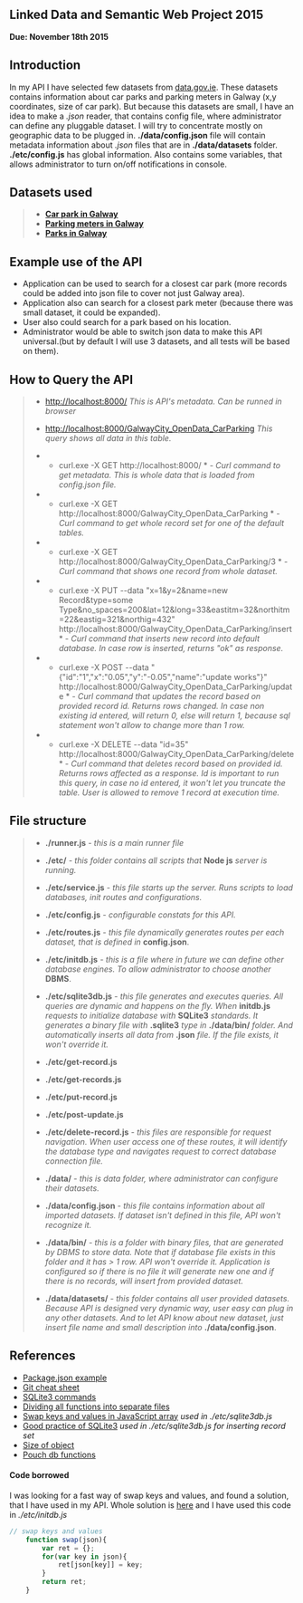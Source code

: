 ## Linked Data and Semantic Web Project 2015

**Due: November 18th 2015**

## Introduction

In my API I have selected few datasets from [data.gov.ie](https://data.gov.ie/data). These datasets contains information about car parks and parking meters in Galway (x,y coordinates, size of car park). But because this datasets are small, I have an idea to make a *.json* reader, that contains config file, where administrator can define any pluggable dataset. I will try to concentrate mostly on geographic data to be plugged in. 
**./data/config.json** file will contain metadata information about *.json* files that are in **./data/datasets** folder.
**./etc/config.js** has global information. Also contains some variables, that allows administrator to turn on/off notifications in console.

## Datasets used

> - [**Car park in Galway**](https://data.gov.ie/dataset/galway-city-car-parking-locations)
> - [**Parking meters in Galway**](https://data.gov.ie/dataset/galway-city-parking-meter-locations)
> - [**Parks in Galway**](https://data.gov.ie/dataset/parks-in-galway-city)

## Example use of the API

- Application can be used to search for a closest car park (more records could be added into json file to cover not just Galway area).
- Application also can search for a closest park meter (because there was small dataset, it could be expanded).
- User also could search for a park based on his location.
- Administrator would be able to switch json data to make this API universal.(but by default I will use 3 datasets, and all tests will be based on them).

## How to Query the API
> - [http://localhost:8000/](http://localhost:8000/) *This is API's metadata. Can be runned in browser*
>
> - [http://localhost:8000/GalwayCity_OpenData_CarParking](http://localhost:8000/GalwayCity_OpenData_CarParking) *This query shows all data in this table.*
>
> - * curl.exe -X GET http://localhost:8000/ * - *Curl command to get metadata. This is whole data that is loaded from config.json file.*
>
> - * curl.exe -X GET http://localhost:8000/GalwayCity_OpenData_CarParking * - *Curl command to get whole record set for one of the default tables.*
>
> - * curl.exe -X GET http://localhost:8000/GalwayCity_OpenData_CarParking/3 * - *Curl command that shows one record from whole dataset.*
>
> - * curl.exe -X PUT --data "x=1&y=2&name=new Record&type=some Type&no_spaces=200&lat=12&long=33&eastitm=32&northitm=22&eastig=321&northig=432" http://localhost:8000/GalwayCity_OpenData_CarParking/insert * - *Curl command that inserts new record into default database. In case row is inserted, returns "ok" as response.*
>
> - * curl.exe -X POST --data "{\"id\":\"1\",\"x\":\"0.05\",\"y\":\"-0.05\",\"name\":\"update works\"}" http://localhost:8000/GalwayCity_OpenData_CarParking/update * - *Curl command that updates the record based on provided record id. Returns rows changed. In case non existing id entered, will return 0, else will return 1, because sql statement won't allow to change more than 1 row.*
>
> - * curl.exe -X DELETE --data "id=35" http://localhost:8000/GalwayCity_OpenData_CarParking/delete * - *Curl command that deletes record based on provided id. Returns rows affected as a response. Id is important to run this query, in case no id entered, it won't let you truncate the table. User is allowed to remove 1 record at execution time.*
>



## File structure

> - **./runner.js** *- this is a main runner file*
>
> - **./etc/** *- this folder contains all scripts that* **Node js** *server is running.*
> - **./etc/service.js** *- this file starts up the server. Runs scripts to load databases, init routes and configurations.*
> - **./etc/config.js** *- configurable constats for this API.*
> - **./etc/routes.js** *- this file dynamically generates routes per each dataset, that is defined in* **config.json**.
> - **./etc/initdb.js** *- this is a file where in future we can define other database engines. To allow administrator to choose another* **DBMS**.
> - **./etc/sqlite3db.js** *- this file generates and executes queries. All queries are dynamic and happens on the fly. When* **initdb.js** *requests to initialize database with* **SQLite3** *standards. It generates a binary file with* **.sqlite3** *type in* **./data/bin/** *folder. And automatically inserts all data from* **.json** *file. If the file exists, it won't override it.*
>
> - **./etc/get-record.js** 
> - **./etc/get-records.js**
> - **./etc/put-record.js**
> - **./etc/post-update.js**
> - **./etc/delete-record.js**
> *- this files are responsible for request navigation. When user access one of these routes, it will identify the database type and navigates request to correct database connection file.*
>
> - **./data/** *- this is data folder, where administrator can configure their datasets.*
> - **./data/config.json** *- this file contains information about all imported datasets. If dataset isn't defined in this file, API won't recognize it.*
> - **./data/bin/** *- this is a folder with binary files, that are generated by DBMS to store data. Note that if database file exists in this folder and it has > 1 row. API won't override it. Application is configured so if there is no file it will generate new one and if there is no records, will insert from provided dataset.*
> - **./data/datasets/** *- this folder contains all user provided datasets. Because API is designed very dynamic way, user easy can plug in any other datasets. And to let API know about new dataset, just insert file name and small description into* **./data/config.json**.


## References

- [Package.json example](http://browsenpm.org/package.json)
- [Git cheat sheet](https://training.github.com/kit/downloads/github-git-cheat-sheet.pdf)
- [SQLite3 commands](http://blog.modulus.io/nodejs-and-sqlite)
- [Dividing all functions into separate files](http://stackoverflow.com/questions/5797852/in-node-js-how-do-i-include-functions-from-my-other-files)
- [Swap keys and values in JavaScript array](http://stackoverflow.com/questions/23013573/swap-key-with-value-json) *used in ./etc/sqlite3db.js*
- [Good practice of SQLite3](https://github.com/WebReflection/dblite) *used in ./etc/sqlite3db.js for inserting record set*
- [Size of object](http://vancelucas.com/blog/count-the-number-of-object-keysproperties-in-nodejs/)
- [Pouch db functions](http://pouchdb.com/api.html)

#### Code borrowed

I was looking for a fast way of swap keys and values, and found a solution, that I have used in my API. Whole solution is [here](http://stackoverflow.com/questions/23013573/swap-key-with-value-json) and I have used this code in *./etc/initdb.js*

```js
// swap keys and values
	function swap(json){
		var ret = {};
		for(var key in json){
			ret[json[key]] = key;
		}
		return ret;
	}
```
